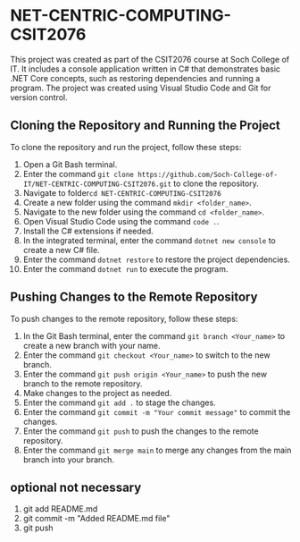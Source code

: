 # NET-CENTRIC-COMPUTING-CSIT2076
This project was created as part of the CSIT2076 course at Soch College of IT. It includes a console application written in C# that demonstrates basic .NET Core concepts, such as restoring dependencies and running a program. The project was created using Visual Studio Code and Git for version control.

## Cloning the Repository and Running the Project

To clone the repository and run the project, follow these steps:

1. Open a Git Bash terminal.
2. Enter the command `git clone https://github.com/Soch-College-of-IT/NET-CENTRIC-COMPUTING-CSIT2076.git` to clone the repository.
3. Navigate to folder`cd NET-CENTRIC-COMPUTING-CSIT2076`
4. Create a new folder using the command `mkdir <folder_name>`.
5. Navigate to the new folder using the command `cd <folder_name>`.
6. Open Visual Studio Code using the command `code .`.
7. Install the C# extensions if needed.
8. In the integrated terminal, enter the command `dotnet new console` to create a new C# file.
9. Enter the command `dotnet restore` to restore the project dependencies.
10. Enter the command `dotnet run` to execute the program.
## Pushing Changes to the Remote Repository

To push changes to the remote repository, follow these steps:

1. In the Git Bash terminal, enter the command `git branch <Your_name>` to create a new branch with your name.
2. Enter the command `git checkout <Your_name>` to switch to the new branch.
3. Enter the command `git push origin <Your_name>` to push the new branch to the remote repository.
4. Make changes to the project as needed.
5. Enter the command `git add .` to stage the changes.
6. Enter the command `git commit -m "Your commit message"` to commit the changes.
7. Enter the command `git push` to push the changes to the remote repository.
8. Enter the command `git merge main` to merge any changes from the main branch into your branch.

## optional not necessary

1. git add README.md
2. git commit -m "Added README.md file"
3. git push
